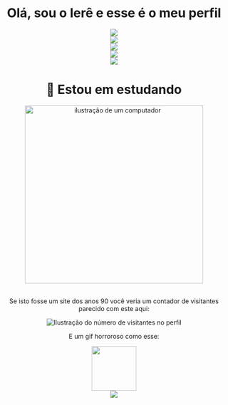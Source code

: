 <div align="center">

# Olá, sou o Ierê e esse é o meu perfil

<div align="center">

<img src="https://raw.githubusercontent.com/SamirPaulb/SamirPaulb/refs/heads/main/assets/rainbow-superthin.webp">
  <br>

<img src="https://github-readme-stats.vercel.app/api/top-langs/?username=ierevigano&layout=pie&langs_count=16&theme=dark">

  <br>

<div align="center">
<img src="https://raw.githubusercontent.com/SamirPaulb/SamirPaulb/refs/heads/main/assets/rainbow-superthin.webp">

<div align="center">

<img src="https://github-readme-stats.vercel.app/api?username=ierevigano&theme=dark&show_icons=true">

<div align="center">

<div align="center">
<img src="https://raw.githubusercontent.com/SamirPaulb/SamirPaulb/refs/heads/main/assets/rainbow-superthin.webp">
  
# 🤫 Estou em estudando
<img src="https://raw.githubusercontent.com/MicaelliMedeiros/micaellimedeiros/master/image/computer-illustration.png" alt="ilustração de um computador" min-width="400px" max-width="400px" width="400px" align="center">

<div>
  <br>
  <p>Se isto fosse um site dos anos 90 você veria um contador de visitantes parecido com este aqui:</p>
  
  <img
    src="https://profile-counter.glitch.me/ierevigano/count.svg"
    alt="Ilustração do número de visitantes no perfil"
  />
  
  <p>E um gif horroroso como esse:</p>
  <img src="https://media1.tenor.com/m/0tv0M1mz0KUAAAAC/bike-fail.gif" width="100">
</div>

<div align="center">

<img src="https://raw.githubusercontent.com/SamirPaulb/SamirPaulb/refs/heads/main/assets/rainbow-superthin.webp">
